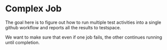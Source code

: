 # Complex Job   

The goal here is to figure out how to run multiple test activities 
into a single github workflow and reports all the results to testspace.

We want to make sure that even if one job fails, the other continues running 
until completion.